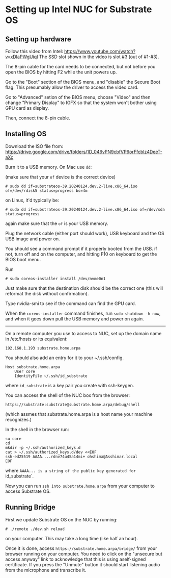 # Setting up Intel NUC for Substrate OS

## Setting up hardware

Follow this video from Intel: https://www.youtube.com/watch?v=xDIaPWgUiqI
The SSD slot shown in the video is slot #3 (out of #1-#3).

The 8-pin cable for the card needs to be connected, but not before you open the BIOS by hitting F2 while the unit powers up.

Go to the "Boot" section of the BIOS menu, and "disable" the Secure Boot flag. This presumably allow the driver to access the video card.

Go to "Advanced" setion of the BIOS menu, choose "Video" and then change "Primary Display" to IGFX so that the system won't bother using GPU card as display.

Then, connect the 8-pin cable.

## Installing OS

Download the ISO file from: https://drive.google.com/drive/folders/1D_046vPN9cbfVP6orFfcblz4DeeT-aXc

Burn it to a USB memory. On Mac use `dd`:

(make sure that your `of` device is the correct device)

    # sudo dd if=substrateos-39.20240124.dev.2-live.x86_64.iso of=/dev/rdisk5 status=progress bs=4m

on Linux, it'd typically be:

    # sudo dd if=substrateos-39.20240124.dev.2-live.x86_64.iso of=/dev/sda status=progress

again make sure that the `of` is your USB memory.

Plug the network cable (either port should work), USB keyboard and the OS USB image and power on.

You should see a command prompt if it properly booted from the USB. if not, turn off and on the computer, and hitting F10 on keyboard to get the BIOS boot menu.

Run

    # sudo coreos-installer install /dev/nvme0n1

Just make sure that the destination disk should be the correct one (this will reformat the disk without confirmation).

Type nvidia-smi to see if the command can find the GPU card.

When the `coreos-installer` command finishes, run `sudo shutdown -h now`, and when it goes down pull the USB memory and power on again.

---
On a remote computer you use to access to NUC, set up the domain name in /etc/hosts or its equivalent:

```
192.168.1.193 substrate.home.arpa
```

You should also add an entry for it to your ~/.ssh/config.

```
Host substrate.home.arpa
    User core
    IdentityFile ~/.ssh/id_substrate
```

where `id_substrate` is a key pair you create with ssh-keygen.

You can access the shell of the NUC box from the browser:

`https://substrate:substrate@substrate.home.arpa/debug/shell`

(which assmes that substrate.home.arpa is a host name your machine recognizes.)

In the shell in the browser run:

```
su core
cd
mkdir -p ~/.ssh/authorized_keys.d
cat > ~/.ssh/authorized_keys.d/dev <<EOF
ssh-ed25519 AAAA....rdnv74u4Sa14mi+ ohshima@Asshimar.local
EOF
```

where `AAAA... is a string of the public key generated for `id_substrate`.

Now  you can run `ssh into substrate.home.arpa` from your computer to access Substrate OS.

## Running Bridge

First we update Substrate OS on the NUC by running:

    # ./remote ./dev.sh reload

on your computer. This may take a long time (like half an hour).

Once it is done, access `https://substrate.home.arpa/bridge/` from your browser running on your computer. You need to click on the "unsecure but access anyway" link to acknowledge that this is using aself-signed certificate. If you press the "Unmute" button it should start listening audio from the microphone and transcribe it.
